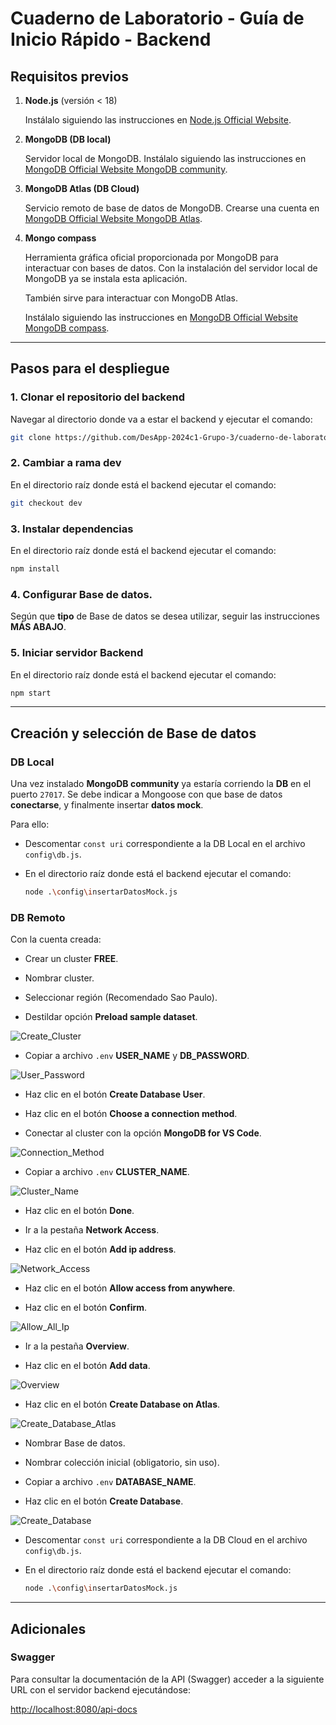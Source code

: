 # Cuaderno de Laboratorio - Guía de Inicio Rápido - Backend

## **Requisitos previos**

1. **Node.js** (versión < 18)  

   Instálalo siguiendo las instrucciones en [Node.js Official Website](https://nodejs.org/).

2. **MongoDB (DB local)**  

   Servidor local de MongoDB.
   Instálalo siguiendo las instrucciones en [MongoDB Official Website MongoDB community](https://www.mongodb.com/try/download/community).

3. **MongoDB Atlas (DB Cloud)**

   Servicio remoto de base de datos de MongoDB.
   Crearse una cuenta en [MongoDB Official Website MongoDB Atlas](https://www.mongodb.com/es/atlas).

4. **Mongo compass**

   Herramienta gráfica oficial proporcionada por MongoDB para interactuar con bases de datos.
   Con la instalación del servidor local de MongoDB ya se instala esta aplicación.

   También sirve para interactuar con MongoDB Atlas.

   Instálalo siguiendo las instrucciones en [MongoDB Official Website MongoDB compass](https://www.mongodb.com/try/download/compass).

---

## **Pasos para el despliegue**

### 1. Clonar el repositorio del backend

Navegar al directorio donde va a estar el backend y ejecutar el comando:

```bash
git clone https://github.com/DesApp-2024c1-Grupo-3/cuaderno-de-laboratorio-back.git
```

### 2. Cambiar a rama dev

En el directorio raíz donde está el backend ejecutar el comando:

```bash
git checkout dev
```

### 3. Instalar dependencias

En el directorio raíz donde está el backend ejecutar el comando:

```bash
npm install
```

### 4. Configurar Base de datos.

Según que **tipo** de Base de datos se desea utilizar, seguir las instrucciones **MÁS ABAJO**.

### 5. Iniciar servidor Backend

En el directorio raíz donde está el backend ejecutar el comando:

```bash
npm start
```

---

## **Creación y selección de Base de datos**

### DB Local

Una vez instalado **MongoDB community** ya estaría corriendo la **DB** en el puerto `27017`.
Se debe indicar a Mongoose con que base de datos **conectarse**, y finalmente insertar **datos mock**.

Para ello:

* Descomentar `const uri` correspondiente a la DB Local en el archivo `config\db.js`.

* En el directorio raíz donde está el backend ejecutar el comando:

   ```bash
   node .\config\insertarDatosMock.js
   ```

### DB Remoto

Con la cuenta creada:

* Crear un cluster **FREE**.

* Nombrar cluster.

* Seleccionar región (Recomendado Sao Paulo).

* Destildar opción **Preload sample dataset**.

![Create_Cluster](assets/createCluster.png)

* Copiar a archivo `.env` **USER_NAME** y **DB_PASSWORD**.

![User_Password](assets/userPassword.png)

* Haz clic en el botón **Create Database User**.

* Haz clic en el botón **Choose a connection method**.

* Conectar al cluster con la opción **MongoDB for VS Code**.

![Connection_Method](assets/connectionMethod.png)

* Copiar a archivo `.env` **CLUSTER_NAME**.

![Cluster_Name](assets/clusterName.png)

* Haz clic en el botón **Done**.

* Ir a la pestaña **Network Access**.

* Haz clic en el botón **Add ip address**.

![Network_Access](assets/networkAccess.png)

* Haz clic en el botón **Allow access from anywhere**.

* Haz clic en el botón **Confirm**.

![Allow_All_Ip](assets/allowAllIp.png)

* Ir a la pestaña **Overview**.

* Haz clic en el botón **Add data**.

![Overview](assets/overview.png)

* Haz clic en el botón **Create Database on Atlas**.

![Create_Database_Atlas](assets/createDatabaseAtlas.png)

* Nombrar Base de datos.

* Nombrar colección inicial (obligatorio, sin uso).

* Copiar a archivo `.env` **DATABASE_NAME**.

* Haz clic en el botón **Create Database**.

![Create_Database](assets/createDatabase.png)

* Descomentar `const uri` correspondiente a la DB Cloud en el archivo `config\db.js`.

* En el directorio raíz donde está el backend ejecutar el comando:

   ```bash
   node .\config\insertarDatosMock.js
   ```

---

## **Adicionales**

### Swagger

Para consultar la documentación de la API (Swagger) acceder a la siguiente URL con el servidor backend ejecutándose:

[http://localhost:8080/api-docs](http://localhost:8080/api-docs)

